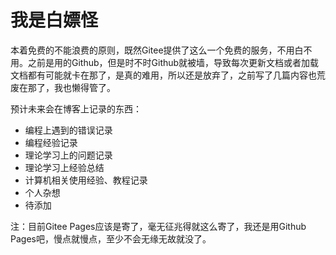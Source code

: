 # 我是白嫖怪

本着免费的不能浪费的原则，既然Gitee提供了这么一个免费的服务，不用白不用。之前是用的Github，但是时不时Github就被墙，导致每次更新文档或者加载文档都有可能就卡在那了，是真的难用，所以还是放弃了，之前写了几篇内容也荒废在那了，我也懒得管了。

预计未来会在博客上记录的东西：

-  编程上遇到的错误记录
-  编程经验记录
-  理论学习上的问题记录
-  理论学习上经验总结
-  计算机相关使用经验、教程记录
-  个人杂想
-  待添加



注：目前Gitee Pages应该是寄了，毫无征兆得就这么寄了，我还是用Github Pages吧，慢点就慢点，至少不会无缘无故就没了。
